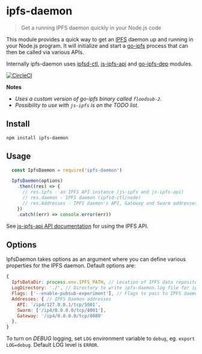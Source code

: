 # ipfs-daemon

> Get a running IPFS daemon quickly in your Node.js code

This module provides a quick way to get an [IPFS](https://ipfs.io) daemon up and running in your Node.js program. It will initialize and start a [go-ipfs](https://github.com/ipfs/go-ipfs) process that can then be called via various APIs. 

Internally ipfs-daemon uses [ipfsd-ctl](https://github.com/ipfs/js-ipfsd-ctl), [js-ipfs-api](https://github.com/ipfs/js-ipfs-api) and [go-ipfs-dep](https://github.com/haadcode/go-ipfs-dep) modules.

[![CircleCI](https://circleci.com/gh/haadcode/ipfs-daemon.svg?style=shield)](https://circleci.com/gh/haadcode/ipfs-daemon)

**Notes** 
- *Uses a custom version of go-ipfs binary called `floodsub-2`.*
- *Possibility to use with `js-ipfs` is on the TODO list.*

## Install
```
npm install ipfs-daemon
```

## Usage
```javascript
  const IpfsDaemon = require('ipfs-daemon')

  IpfsDaemon(options)
    .then((res) => {
      // res.ipfs - an IPFS API instance (js-ipfs and js-ipfs-api)
      // res.daemon - IPFS daemon (ipfsd-ctl/node)
      // res.Addresses - IPFS daemon's API, Gateway and Swarm addresses
    })
    .catch((err) => console.error(err))
```

See [js-ipfs-api API documentation](https://github.com/ipfs/js-ipfs-api#api) for using the IPFS API.

## Options

IpfsDaemon takes options as an argument where you can define various properties for the IPFS daemon. Default options are:

```javascript
{
  IpfsDataDir: process.env.IPFS_PATH, // Location of IPFS data repository
  LogDirectory: './', // Directory to write ipfs-daemon.log file for ipfs-daemon
  Flags: ['--enable-pubsub-experiment'], // Flags to pass to IPFS daemon
  Addresses: { // IPFS Daemon addresses
    API: '/ip4/127.0.0.1/tcp/5001',
    Swarm: ['/ip4/0.0.0.0/tcp/4001'],
    Gateway: '/ip4/0.0.0.0/tcp/8080'
  },
}
```

To turn on *DEBUG* logging, set `LOG` environment variable to `debug`, eg. `export LOG=debug`. Default LOG level is `ERROR`.
